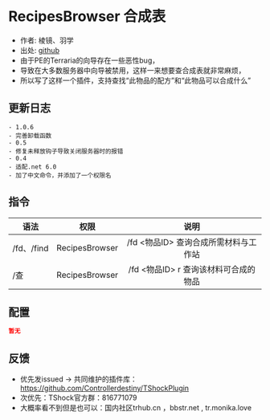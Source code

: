 # RecipesBrowser 合成表

- 作者: 棱镜、羽学
- 出处: [github](https://github.com/1242509682/RecipesBrowser)
- 由于PE的Terraria的向导存在一些恶性bug，  
- 导致在大多数服务器中向导被禁用，这样一来想要查合成表就非常麻烦，  
- 所以写了这样一个插件，支持查找“此物品的配方”和“此物品可以合成什么”
## 更新日志

```
- 1.0.6
- 完善卸载函数
- 0.5
- 修复未释放钩子导致关闭服务器时的报错
- 0.4
- 适配.net 6.0
- 加了中文命令，并添加了一个权限名
```
## 指令

| 语法           |        权限         |   说明   |
| -------------- | :-----------------: | :------: |
| /fd、/find | RecipesBrowser    | /fd <物品ID> 查询合成所需材料与工作站|
| /查 | RecipesBrowser  | /fd <物品ID> r 查询该材料可合成的物品|

## 配置

```json
暂无
```
## 反馈
- 优先发issued -> 共同维护的插件库：https://github.com/Controllerdestiny/TShockPlugin
- 次优先：TShock官方群：816771079
- 大概率看不到但是也可以：国内社区trhub.cn ，bbstr.net , tr.monika.love